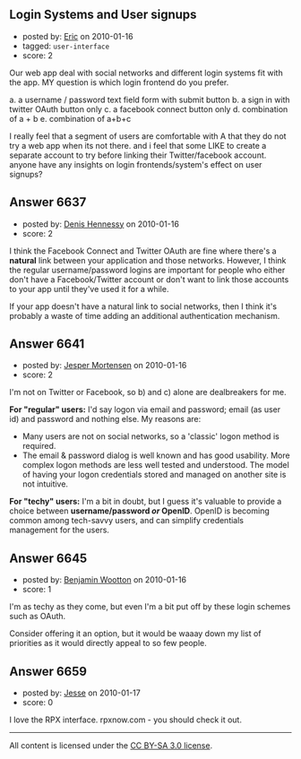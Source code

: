 ## Login Systems and User signups

- posted by: [Eric](https://stackexchange.com/users/-1/1832-eric) on 2010-01-16
- tagged: `user-interface`
- score: 2

Our web app deal with social networks and different login systems fit with the app. MY question is which login frontend do you prefer.

a. a username / password text field form with submit button
b. a sign in with twitter OAuth button only
c. a facebook connect button only
d. combination of a + b
e. combination of a+b+c

I really feel that a segment of users are comfortable with A that they do not try a web app when its not there. and i feel that some LIKE to create a separate account to try before linking their Twitter/facebook account. anyone have any insights on login frontends/system's effect on user signups?


## Answer 6637

- posted by: [Denis Hennessy](https://stackexchange.com/users/-1/311-denis-hennessy) on 2010-01-16
- score: 2

I think the Facebook Connect and Twitter OAuth are fine where there's a **natural** link between your application and those networks. However, I think the regular username/password logins are important for people who either don't have a Facebook/Twitter account or don't want to link those accounts to your app until they've used it for a while.

If your app doesn't have a natural link to social networks, then I think it's probably a waste of time adding an additional authentication mechanism.


## Answer 6641

- posted by: [Jesper Mortensen](https://stackexchange.com/users/-1/1261-jesper-mortensen) on 2010-01-16
- score: 2

I'm not on Twitter or Facebook, so b) and c) alone are dealbreakers for me.

**For "regular" users:** I'd say logon via email and password; email (as user id) and password and nothing else. My reasons are:

 - Many users are not on social networks, so a 'classic' logon method is required.
 - The email & password dialog is well known and has good usability. More complex logon methods are less well tested and understood. The model of having your logon credentials stored and managed on another site is not intuitive.

**For "techy" users:** I'm a bit in doubt, but I guess it's valuable to provide a choice between **username/password *or* OpenID**. OpenID is becoming common among tech-savvy users, and can simplify credentials management for the users.


## Answer 6645

- posted by: [Benjamin Wootton](https://stackexchange.com/users/-1/2094-benjamin-wootton) on 2010-01-16
- score: 1

I'm as techy as they come, but even I'm a bit put off by these login schemes such as OAuth.  

Consider offering it an option, but it would be waaay down my list of priorities as it would directly appeal to so few people.
 


## Answer 6659

- posted by: [Jesse](https://stackexchange.com/users/-1/2244-jesse) on 2010-01-17
- score: 0

I love the RPX interface.  rpxnow.com - you should check it out.



---

All content is licensed under the [CC BY-SA 3.0 license](https://creativecommons.org/licenses/by-sa/3.0/).
